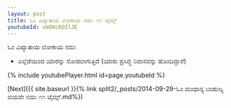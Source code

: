 ```yaml
---
layout: post
title: ಓಂ ವಿಖ್ಯಾತಾಯ ಲೋಕಾಯ ನಮಃ ೧೧ ಟೈಮ್ಸ್
youtubeId: vmOHc6OIlJE
---
```

 
 
 ಓಂ ವಿಖ್ಯಾತಾಯ ಲೋಕಾಯ ನಮಃ  
 
 -  ಎಲ್ಲೆಡೆಯಿಂದ ಯಾರನ್ನು ನೋಡಲಾಗುತ್ತಿದೆ (ಯಾರು ಪ್ರಸಿದ್ಧ ನಿವಾಸವನ್ನು ಹೊಂದಿದ್ದಾರೆ) 
 
  
 
  
 
 
 
 
 
 


{% include youtubePlayer.html id=page.youtubeId %}
 
[Next]({{ site.baseurl }}{% link  split2/_posts/2014-09-29-ಓಂ ಮಂಧಾನ್ಯ ಬಾಹುಲ್ಯ ವಯವೇ ನಮಃ ೧೧ ಟೈಮ್ಸ್.md%})
 
